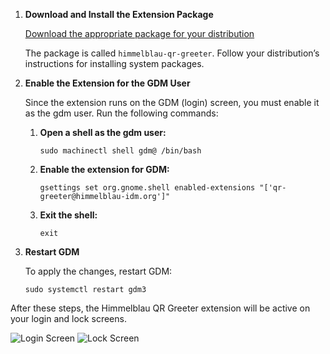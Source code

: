 1. **Download and Install the Extension Package**

   [Download the appropriate package for your distribution](https://himmelblau-idm.org/downloads.html)

   The package is called `himmelblau-qr-greeter`. Follow your distribution’s instructions for installing system packages.

2. **Enable the Extension for the GDM User**

   Since the extension runs on the GDM (login) screen, you must enable it as the gdm user. Run the following commands:

   1. **Open a shell as the gdm user:**

      ```
      sudo machinectl shell gdm@ /bin/bash
      ```
      
   2. **Enable the extension for GDM:**

      ```
      gsettings set org.gnome.shell enabled-extensions "['qr-greeter@himmelblau-idm.org']"
      ```
      
   3. **Exit the shell:**

      ```
      exit
      ```

3. **Restart GDM**

   To apply the changes, restart GDM:

   ```
   sudo systemctl restart gdm3
   ```

After these steps, the Himmelblau QR Greeter extension will be active on your login and lock screens.

![Login Screen](https://github.com/user-attachments/assets/382cdf17-f6d7-44e8-aa7c-204bd37bad9c)
![Lock Screen](https://github.com/user-attachments/assets/676e4573-9c48-4122-9f68-c21cee1e1846)
